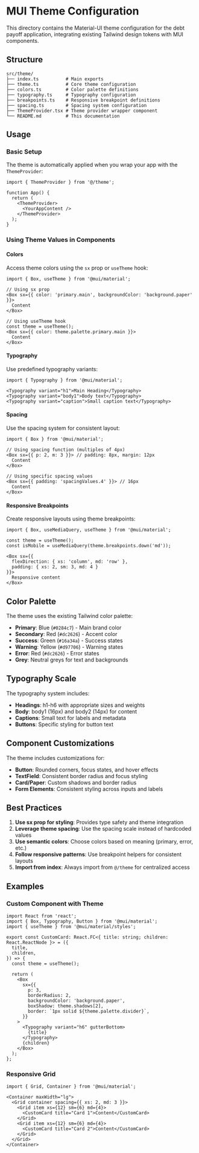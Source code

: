 # MUI Theme Configuration

This directory contains the Material-UI theme configuration for the debt payoff application, integrating existing Tailwind design tokens with MUI components.

## Structure

```
src/theme/
├── index.ts          # Main exports
├── theme.ts          # Core theme configuration
├── colors.ts         # Color palette definitions
├── typography.ts     # Typography configuration
├── breakpoints.ts    # Responsive breakpoint definitions
├── spacing.ts        # Spacing system configuration
├── ThemeProvider.tsx # Theme provider wrapper component
└── README.md         # This documentation
```

## Usage

### Basic Setup

The theme is automatically applied when you wrap your app with the `ThemeProvider`:

```tsx
import { ThemeProvider } from '@/theme';

function App() {
  return (
    <ThemeProvider>
      <YourAppContent />
    </ThemeProvider>
  );
}
```

### Using Theme Values in Components

#### Colors

Access theme colors using the `sx` prop or `useTheme` hook:

```tsx
import { Box, useTheme } from '@mui/material';

// Using sx prop
<Box sx={{ color: 'primary.main', backgroundColor: 'background.paper' }}>
  Content
</Box>

// Using useTheme hook
const theme = useTheme();
<Box sx={{ color: theme.palette.primary.main }}>
  Content
</Box>
```

#### Typography

Use predefined typography variants:

```tsx
import { Typography } from '@mui/material';

<Typography variant="h1">Main Heading</Typography>
<Typography variant="body1">Body text</Typography>
<Typography variant="caption">Small caption text</Typography>
```

#### Spacing

Use the spacing system for consistent layout:

```tsx
import { Box } from '@mui/material';

// Using spacing function (multiples of 4px)
<Box sx={{ p: 2, m: 3 }}> // padding: 8px, margin: 12px
  Content
</Box>

// Using specific spacing values
<Box sx={{ padding: 'spacingValues.4' }}> // 16px
  Content
</Box>
```

#### Responsive Breakpoints

Create responsive layouts using theme breakpoints:

```tsx
import { Box, useMediaQuery, useTheme } from '@mui/material';

const theme = useTheme();
const isMobile = useMediaQuery(theme.breakpoints.down('md'));

<Box sx={{
  flexDirection: { xs: 'column', md: 'row' },
  padding: { xs: 2, sm: 3, md: 4 }
}}>
  Responsive content
</Box>
```

## Color Palette

The theme uses the existing Tailwind color palette:

- **Primary**: Blue (`#0284c7`) - Main brand color
- **Secondary**: Red (`#dc2626`) - Accent color  
- **Success**: Green (`#16a34a`) - Success states
- **Warning**: Yellow (`#d97706`) - Warning states
- **Error**: Red (`#dc2626`) - Error states
- **Grey**: Neutral greys for text and backgrounds

## Typography Scale

The typography system includes:

- **Headings**: h1-h6 with appropriate sizes and weights
- **Body**: body1 (16px) and body2 (14px) for content
- **Captions**: Small text for labels and metadata
- **Buttons**: Specific styling for button text

## Component Customizations

The theme includes customizations for:

- **Button**: Rounded corners, focus states, and hover effects
- **TextField**: Consistent border radius and focus styling
- **Card/Paper**: Custom shadows and border radius
- **Form Elements**: Consistent styling across inputs and labels

## Best Practices

1. **Use sx prop for styling**: Provides type safety and theme integration
2. **Leverage theme spacing**: Use the spacing scale instead of hardcoded values
3. **Use semantic colors**: Choose colors based on meaning (primary, error, etc.)
4. **Follow responsive patterns**: Use breakpoint helpers for consistent layouts
5. **Import from index**: Always import from `@/theme` for centralized access

## Examples

### Custom Component with Theme

```tsx
import React from 'react';
import { Box, Typography, Button } from '@mui/material';
import { useTheme } from '@mui/material/styles';

export const CustomCard: React.FC<{ title: string; children: React.ReactNode }> = ({
  title,
  children,
}) => {
  const theme = useTheme();
  
  return (
    <Box
      sx={{
        p: 3,
        borderRadius: 2,
        backgroundColor: 'background.paper',
        boxShadow: theme.shadows[2],
        border: `1px solid ${theme.palette.divider}`,
      }}
    >
      <Typography variant="h6" gutterBottom>
        {title}
      </Typography>
      {children}
    </Box>
  );
};
```

### Responsive Grid

```tsx
import { Grid, Container } from '@mui/material';

<Container maxWidth="lg">
  <Grid container spacing={{ xs: 2, md: 3 }}>
    <Grid item xs={12} sm={6} md={4}>
      <CustomCard title="Card 1">Content</CustomCard>
    </Grid>
    <Grid item xs={12} sm={6} md={4}>
      <CustomCard title="Card 2">Content</CustomCard>
    </Grid>
  </Grid>
</Container>
```